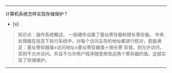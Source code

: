 ---
计算机系统怎样实现存储保护？
- [x]  

> 知识点：操作系统概述。
> 一般硬件设置了基址寄存器和限长寄存器。 中央处理器在目态下执行系统中，对每个访问主存的地址都进行核对，若能满足：基址寄存器值≤访问地址≤基址寄存器值＋限长寄
> 存值，则允许访问，否则不允许访问。并且不允许用户程序随意修改这两个寄存器的值。这就实现了存储保护。

---